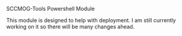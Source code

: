 SCCMOG-Tools Powershell Module

This module is designed to help with deployment.
I am still currently working on it so there will be many changes ahead.
